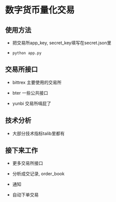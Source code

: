 # 数字货币量化交易

## 使用方法

- 把交易所app_key, secret_key填写在secret.json里

- `python app.py`

## 交易所接口

- bittrex
  主要使用的交易所

- bter
  一些公共接口

- yunbi
  交易所嗝屁了



## 技术分析

- 大部分技术指标talib里都有


## 接下来工作

- 更多交易所接口

- 分析成交记录, order_book 

- 通知

- 自动下单交易
